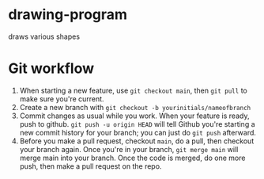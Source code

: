 # drawing-program
draws various shapes


# Git workflow

1.  When starting a new feature, use `git checkout main`, then `git pull` to make sure you're current.
2.  Create a new branch with `git checkout -b yourinitials/nameofbranch`
3.  Commit changes as usual while you work.  When your feature is ready, push to github.  `git push -u origin HEAD` will tell Github you're starting a new commit history for your branch; you can just do `git push` afterward.
4.  Before you make a pull request, checkout `main`, do a pull, then checkout your branch again.  Once you're in your branch, `git merge main` will merge main into your branch.  Once the code is merged, do one more push, then make a pull request on the repo.
